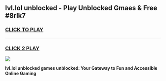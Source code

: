 
## lvl.lol unblocked - Play Unblocked Gmaes & Free #8rlk7
<h3>
<a href="https://news.freeplayer.one?title=lvl.lol_unblocked&ref=24F">CLICK TO PLAY</a></h3>
<hr>

<h3>
<a href="https://news.freeplayer.one?title=lvl.lol_unblocked&ref=24F">CLICK 2 PLAY</a>
  
</h3>

<a href="https://news.freeplayer.one?title=lvl.lol_unblocked&ref=24F/"><img src="https://clearcache.store/games.png"></a>


**lvl.lol unblocked games unblocked: Your Gateway to Fun and Accessible Online Gaming**
